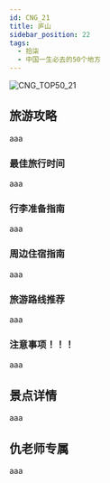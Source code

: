 ```yaml
---
id: CNG_21
title: 庐山
sidebar_position: 22
tags:
  - 拾柒
  - 中国一生必去的50个地方
---
```

![CNG_TOP50_21](/img/love/CNG_TOP50/21.png)

## 旅游攻略

aaa

### 最佳旅行时间

aaa

### 行李准备指南

aaa

### 周边住宿指南

aaa

### 旅游路线推荐

aaa

### 注意事项！！！

aaa

## 景点详情

aaa

## 仇老师专属

aaa
